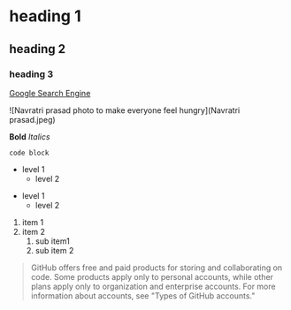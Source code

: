 # heading 1
## heading 2
### heading 3


[Google Search Engine](https://www.google.com)

![Navratri prasad photo to make everyone feel hungry](Navratri prasad.jpeg)

**Bold**
_Italics_

`code block`

- level 1
  - level 2

* level 1
  * level 2

1. item 1
2. item 2
   1. sub item1
   2. sub item 2

> GitHub offers free and paid products for storing and collaborating on code. Some products apply only to personal accounts, while other plans apply only to organization and enterprise accounts. For more information about accounts, see "Types of GitHub accounts."   
  
